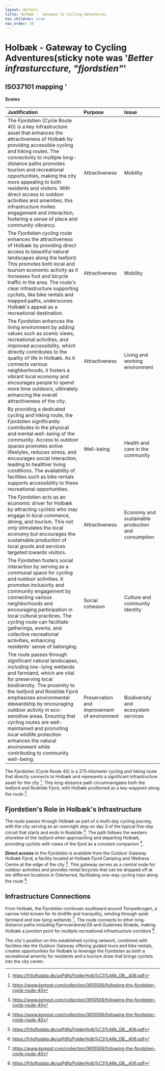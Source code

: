 ```yaml
---
layout: default
title: Holbæk -  Gateway to Cycling Adventures
has_children: true
nav_order: 10
---
```




# Holbæk -  Gateway to Cycling Adventures(sticky note was '_Better infrasturccture, "fjordstien"_' 

## ISO37101 mapping '

#### Scores

| Justification                                                                                                                                                                                                                                                                                                                                                                                                                                                                                   | Purpose                                     | Issue                                              |
|:------------------------------------------------------------------------------------------------------------------------------------------------------------------------------------------------------------------------------------------------------------------------------------------------------------------------------------------------------------------------------------------------------------------------------------------------------------------------------------------------|:--------------------------------------------|:---------------------------------------------------|
| The Fjordstien (Cycle Route 40) is a key infrastructure asset that enhances the attractiveness of Holbæk by providing accessible cycling and hiking routes. The connectivity to multiple long-distance paths promotes tourism and recreational opportunities, making the city more appealing to both residents and visitors. With direct access to outdoor activities and amenities, this infrastructure invites engagement and interaction, fostering a sense of place and community vibrancy. | Attractiveness                              | Mobility                                           |
| The Fjordstien cycling route enhances the attractiveness of Holbæk by providing direct access to beautiful natural landscapes along the Isefjord. This promotes both local and tourism economic activity as it increases foot and bicycle traffic in the area. The route's clear infrastructure supporting cyclists, like bike rentals and mapped paths, underscores Holbæk's appeal as a recreational destination.                                                                             | Attractiveness                              | Mobility                                           |
| The Fjordstien enhances the living environment by adding values such as scenic views, recreational activities, and improved accessibility, which directly contributes to the quality of life in Holbæk. As it connects various neighborhoods, it fosters a vibrant local economy and encourages people to spend more time outdoors, ultimately enhancing the overall attractiveness of the city.                                                                                                | Attractiveness                              | Living and working environment                     |
| By providing a dedicated cycling and hiking route, the Fjordstien significantly contributes to the physical and mental well-being of the community. Access to outdoor spaces promotes active lifestyles, reduces stress, and encourages social interaction, leading to healthier living conditions. The availability of facilities such as bike rentals supports accessibility to these recreational opportunities.                                                                             | Well-being                                  | Health and care in the community                   |
| The Fjordstien acts as an economic driver for Holbæk by attracting cyclists who may engage in local commerce, dining, and tourism. This not only stimulates the local economy but encourages the sustainable production of local goods and services targeted towards visitors.                                                                                                                                                                                                                  | Attractiveness                              | Economy and sustainable production and consumption |
| The Fjordstien fosters social interaction by serving as a communal space for cycling and outdoor activities. It promotes inclusivity and community engagement by connecting various neighborhoods and encouraging participation in local cultural practices. The cycling route can facilitate gatherings, events, and collective recreational activities, enhancing residents' sense of belonging.                                                                                              | Social cohesion                             | Culture and community identity                     |
| The route passes through significant natural landscapes, including low-lying wetlands and farmland, which are vital for preserving local biodiversity. The proximity to the Isefjord and Roskilde Fjord emphasizes environmental stewardship by encouraging outdoor activity in eco-sensitive areas. Ensuring that cycling routes are well-maintained and promoting local wildlife protection enhances the natural environment while contributing to community well-being.                      | Preservation and improvement of environment | Biodiversity and ecosystem services                |

The Fjordstien (Cycle Route 40) is a 275-kilometer cycling and hiking route that directly connects to Holbæk and represents a significant infrastructure asset for the city [^1]. This long-distance path circumnavigates both the Isefjord and Roskilde Fjord, with Holbæk positioned as a key waypoint along the route [^2].

## Fjordstien's Role in Holbæk's Infrastructure

The route passes through Holbæk as part of a multi-day cycling journey, with the city serving as an overnight stop on day 3 of the typical five-day circuit that starts and ends in Roskilde [^2]. The path follows the western shoreline of the Isefjord when approaching and departing Holbæk, providing cyclists with views of the fjord as a constant companion [^2].

**Direct access** to the Fjordstien is available from the Outdoor Gateway Holbæk Fjord, a facility located at Holbæk Fjord Camping and Wellness Centre at the edge of the city [^1]. This gateway serves as a central node for outdoor activities and provides rental bicycles that can be dropped off at ten different locations in Odsherred, facilitating one-way cycling trips along the route [^1].

## Infrastructure Connections

From Holbæk, the Fjordstien continues southward around Tempelkrogen, a narrow inlet known for its birdlife and tranquility, winding through quiet farmland and low-lying wetlands [^2]. The route connects to other long-distance paths including Fjernvandrevej E6 and Gudernes Stræde, making Holbæk a junction point for multiple recreational infrastructure corridors [^1].

The city's position on this established cycling network, combined with facilities like the Outdoor Gateway offering guided tours and bike rentals, creates opportunities for Holbæk to leverage the Fjordstien as both a recreational amenity for residents and a tourism draw that brings cyclists into the city center.

[^1]: https://friluftsdata.dk/upPdfs/FolderHolb%C3%A6k_GB__406.pdf
[^2]: https://www.komoot.com/collection/3610506/following-the-fjordstien-cycle-route-40